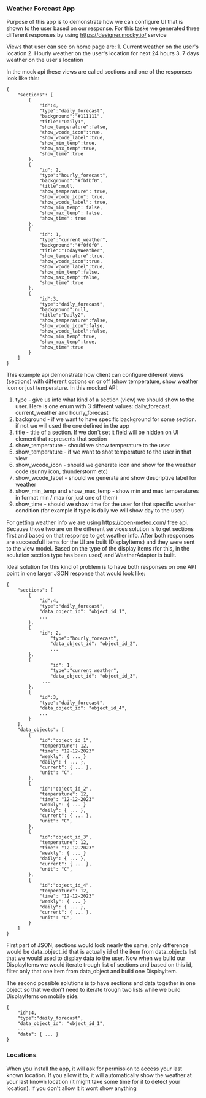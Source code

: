 ### Weather Forecast App

Purpose of this app is to demonstrate how we can configure UI that is shown to the user based on our response. For this taske we generated three different responses by using https://designer.mocky.io/ service

Views that user can see on home page are: 
    1. Current weather on the user's location
    2. Hourly weather on the user's location for next 24 hours
    3. 7 days weather on the user's location 

In the mock api these views are called sections and one of the responses look like this:
```
{
    "sections": [
        {
            "id":4,
            "type":"daily_forecast",
            "background":"#111111",
            "title":"Daily1",
            "show_temperature":false,
            "show_wcode_icon":true,
            "show_wcode_label":true,
            "show_min_temp":true,
            "show_max_temp":true,
            "show_time":true
        },
        {
            "id": 2,
            "type":"hourly_forecast",
            "background":"#fbfbf0",
            "title":null,
            "show_temperature": true,
            "show_wcode_icon": true,
            "show_wcode_label": true,
            "show_min_temp": false,
            "show_max_temp": false,
            "show_time": true
        },
        {
            "id": 1,
            "type":"current_weather",
            "background":"#f0f0f0",
            "title":"TodaysWeather",
            "show_temperature":true,
            "show_wcode_icon":true,
            "show_wcode_label":true,
            "show_min_temp":false,
            "show_max_temp":false,
            "show_time":true
        },
        {
            "id":3,
            "type":"daily_forecast",
            "background":null,
            "title":"Daily2",
            "show_temperature":false,
            "show_wcode_icon":false,
            "show_wcode_label":false,
            "show_min_temp":true,
            "show_max_temp":true,
            "show_time":true
        }
    ]
}
```

This example api demonstrate how client can configure diferent views (sections) with different options on or off (show temperature, show weather icon or just temperature. In this mocked API:
 1. type - give us info what kind of a section (view) we should show to the user. Here is one enum with 3 different values: daily_forecast,  current_weather and hourly_forecast
 2. background - if we want to have specific background for some section. if not we will used the one defined in the app
 3. title - title of a section. If we don't set it field will be hidden on UI element that represents that section
 4. show_temperature - should we show temperature to the user
 5. show_temperature - if we want to shot temperature to the user in that view
 6. show_wcode_icon - should we generate icon and show for the weather code (sunny icon, thunderstorm etc)
 7. show_wcode_label - should we generate and show descriptive label for weather
 8. show_min_temp and show_max_temp - show min and max temperatures in format min / max (or just one of them)
 9. show_time - should we show time for the user for that specific weather condition (for example if type is daily we will show day to the user)

For getting weather info we are using https://open-meteo.com/ free api. Because those two are on the different services solution is to get sections first and based on that response to get weather info. After both responses are successfull items for the UI are built (DisplayItems) and they were sent to the view model. Based on the type of the display items (for this, in the soulution section type has been used) and WeatherAdapter is built. 

Ideal solution for this kind of problem is to have both responses on one API point in one larger JSON response that would look like:
```
{
	"sections": [
	    {
	        "id":4,
	        "type":"daily_forecast",
	        "data_object_id": "object_id_1",
	        ...
	    },
	    {
	        "id": 2,
            	"type":"hourly_forecast",
            	"data_object_id": "object_id_2",
            	...
	    },
	    {
            	"id": 1,
            	"type":"current_weather",
            	"data_object_id": "object_id_3",
	         ...
	    },
	    {
	        "id":3,
	        "type":"daily_forecast",
	        "data_object_id": "object_id_4",
	        ...
	    }
    ],
	"data_objects": [
	    {
	        "id":"object_id_1",
	        "temperature": 12,
	        "time": "12-12-2023"
	        "weakly": { ... }
	        "daily": { ... },
	        "current": { ... },
	        "unit": "C",
	    },
	    {
	        "id":"object_id_2",
	        "temperature": 12,
	        "time": "12-12-2023"
	        "weakly": { ... }
	        "daily": { ... },
	        "current": { ... },
	        "unit": "C",
	    },
	    {
	        "id":"object_id_3",
	        "temperature": 12,
	        "time": "12-12-2023"
	        "weakly": { ... }
	        "daily": { ... },
	        "current": { ... },
	        "unit": "C",
	    },
	    {
	        "id":"object_id_4",
	        "temperature": 12,
	        "time": "12-12-2023"
	        "weakly": { ... }
	        "daily": { ... },
	        "current": { ... },
	        "unit": "C",
	    }
	]
}
```

First part of JSON, sections would look nearly the same, only difference would be data_object_id that is actually id of the item from data_objects list that we would used to display data to the user. Now when we build our DisplayItems we would iterate trough list of sections and based on this id, filter only that one item from data_object and build one DisplayItem. 

The second possible solutions is to have sections and data together in one object so that we don't need to iterate trough two lists while we build DisplayItems on mobile side.

```
{
	"id":4,
	"type":"daily_forecast",
	"data_object_id": "object_id_1",
	...
	"data": { ... }
}
```

### Locations

When you install the app, it will ask for permission to access your last known location.
If you allow it to, it will automatically show the weather at your last known location
(it might take some time for it to detect your location). If you don't allow it it wont show anything
